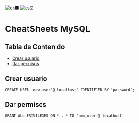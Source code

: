 [![en](https://img.shields.io/badge/lang-en-red.svg):black_large_square:](https://github.com/SpaikSaucus/cheatsheets/blob/main/DataBase/MySQL/README.md) [![es](https://img.shields.io/badge/lang-es-yellow.svg):ballot_box_with_check:](#)

# CheatSheets MySQL

## Tabla de Contenido
- [Crear usuario](#crear-usuario)
- [Dar permisos](#dar-permisos)

## Crear usuario
```mysql
CREATE USER 'new_user'@'localhost' IDENTIFIED BY 'password';
```

## Dar permisos
```mysql
GRANT ALL PRIVILEGES ON * . * TO 'new_user'@'localhost';
```